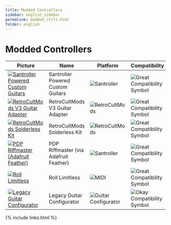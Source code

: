 ```yaml
---
title: Modded Controllers
sidebar: english_sidebar
permalink: modded_ctrls.html
folder: english
---
```


# Modded Controllers

| Picture | Name | Platform | Compatibility | Configuration |
|--|--|--|--|--|
|[![Santroller Powered Custom Guitars](https://raw.githubusercontent.com/hmxmilohax/rb3-pc//main/assets/images/instruments/list/gtrmod.png)](https://rb3pc.milohax.org/instruments/misc/santroller "Santroller Powered Custom Guitars") | Santroller Powered Custom Guitars | ![Santroller](https://raw.githubusercontent.com/hmxmilohax/rb3-pc//main/assets/images/instruments/plat/santroller.png) | ![Great Compatibility Symbol](https://raw.githubusercontent.com/hmxmilohax/rb3-pc//main/assets/images/instruments/compat/great.png) |[[CLICK HERE]](https://rb3pc.milohax.org/instruments/misc/santroller) |
|[![RetroCultMods V3 Guitar Adapter](https://raw.githubusercontent.com/hmxmilohax/rb3-pc//main/assets/images/instruments/list/gtradapt.png)](https://rb3pc.milohax.org/instruments/misc/rcmv3 "RetroCultMods V3 Guitar Adapter") | RetroCultMods V3 Guitar Adapter | ![RetroCultMods](https://raw.githubusercontent.com/hmxmilohax/rb3-pc//main/assets/images/instruments/plat/rcm.png) | ![Great Compatibility Symbol](https://raw.githubusercontent.com/hmxmilohax/rb3-pc//main/assets/images/instruments/compat/great.png) |[[CLICK HERE]](https://rb3pc.milohax.org/instruments/misc/rcmv3) |
|[![RetroCultMods Solderless Kit](https://raw.githubusercontent.com/hmxmilohax/rb3-pc//main/assets/images/instruments/list/gtrslk.png)](https://rb3pc.milohax.org/instruments/misc/rcmsl "RetroCultMods Solderless Kit") | RetroCultMods Solderless Kit | ![RetroCultMods](https://raw.githubusercontent.com/hmxmilohax/rb3-pc//main/assets/images/instruments/plat/rcm.png) | ![Great Compatibility Symbol](https://raw.githubusercontent.com/hmxmilohax/rb3-pc//main/assets/images/instruments/compat/great.png) |[[CLICK HERE]](https://rb3pc.milohax.org/instruments/misc/rcmsl) |
|[![PDP Riffmaster (Adafruit Feather)](https://raw.githubusercontent.com/hmxmilohax/rb3-pc//main/assets/images/instruments/list/gtrriff.png)](https://rb3pc.milohax.org/instruments/misc/riffada "PDP Riffmaster") | PDP Riffmaster (via Adafruit Feather) | ![Santroller](https://raw.githubusercontent.com/hmxmilohax/rb3-pc//main/assets/images/instruments/plat/santroller.png) | ![Great Compatibility Symbol](https://raw.githubusercontent.com/hmxmilohax/rb3-pc//main/assets/images/instruments/compat/great.png) |[[CLICK HERE]](https://rb3pc.milohax.org/instruments/misc/riffada) |
|[![Roll Limitless](https://raw.githubusercontent.com/hmxmilohax/rb3-pc//main/assets/images/instruments/list/drmroll.png)](https://rb3pc.milohax.org/instruments/misc/rolllimitless "Roll Limitless") | Roll Limitless | ![MIDI](https://raw.githubusercontent.com/hmxmilohax/rb3-pc//main/assets/images/instruments/plat/midi.png) | ![Great Compatibility Symbol](https://raw.githubusercontent.com/hmxmilohax/rb3-pc//main/assets/images/instruments/compat/great.png) |[[CLICK HERE]](https://rb3pc.milohax.org/instruments/misc/rolllimitless) |
|[![Legacy Guitar Configurator](https://raw.githubusercontent.com/hmxmilohax/rb3-pc//main/assets/images/instruments/list/gtrgc.png)](https://rb3pc.milohax.org/instruments/misc/gtrcfg "Legacy Guitar Configurator") | Legacy Guitar Configurator | ![Guitar Configurator](https://raw.githubusercontent.com/hmxmilohax/rb3-pc//main/assets/images/instruments/plat/lgc.png) | ![Okay Compatibility Symbol](https://raw.githubusercontent.com/hmxmilohax/rb3-pc//main/assets/images/instruments/compat/okay.png) |[[CLICK HERE]](https://rb3pc.milohax.org/instruments/misc/gtrcfg) |


{% include links.html %}